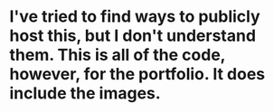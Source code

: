 # I've tried to find ways to publicly host this, but I don't understand them. This is all of the code, however, for the portfolio. It does include the images.
